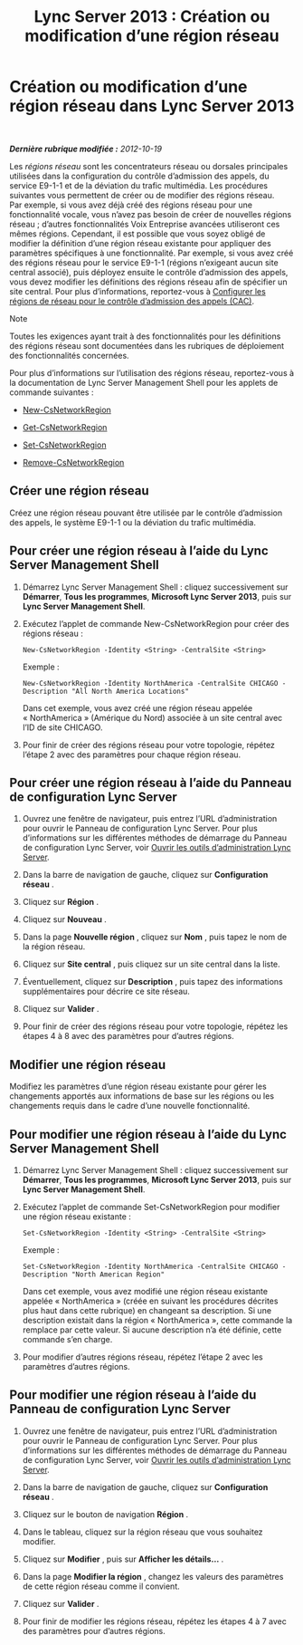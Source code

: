 ﻿---
title: 'Lync Server 2013 : Création ou modification d’une région réseau'
TOCTitle: Création ou modification d’une région réseau
ms:assetid: bf7a3dc4-71a2-4559-a547-d90305d4f904
ms:mtpsurl: https://technet.microsoft.com/fr-fr/library/Gg412933(v=OCS.15)
ms:contentKeyID: 49298694
ms.date: 05/20/2016
mtps_version: v=OCS.15
ms.translationtype: HT
---

# Création ou modification d’une région réseau dans Lync Server 2013

 

_**Dernière rubrique modifiée :** 2012-10-19_

Les *régions réseau* sont les concentrateurs réseau ou dorsales principales utilisées dans la configuration du contrôle d’admission des appels, du service E9-1-1 et de la déviation du trafic multimédia. Les procédures suivantes vous permettent de créer ou de modifier des régions réseau. Par exemple, si vous avez déjà créé des régions réseau pour une fonctionnalité vocale, vous n’avez pas besoin de créer de nouvelles régions réseau ; d’autres fonctionnalités Voix Entreprise avancées utiliseront ces mêmes régions. Cependant, il est possible que vous soyez obligé de modifier la définition d’une région réseau existante pour appliquer des paramètres spécifiques à une fonctionnalité. Par exemple, si vous avez créé des régions réseau pour le service E9-1-1 (régions n’exigeant aucun site central associé), puis déployez ensuite le contrôle d’admission des appels, vous devez modifier les définitions des régions réseau afin de spécifier un site central. Pour plus d’informations, reportez-vous à [Configurer les régions de réseau pour le contrôle d’admission des appels (CAC)](lync-server-2013-configure-network-regions-for-cac.md).

> [!note]  
> Toutes les exigences ayant trait à des fonctionnalités pour les définitions des régions réseau sont documentées dans les rubriques de déploiement des fonctionnalités concernées.

Pour plus d’informations sur l’utilisation des régions réseau, reportez-vous à la documentation de Lync Server Management Shell pour les applets de commande suivantes :

  - [New-CsNetworkRegion](https://docs.microsoft.com/en-us/powershell/module/skype/New-CsNetworkRegion)

  - [Get-CsNetworkRegion](https://docs.microsoft.com/en-us/powershell/module/skype/Get-CsNetworkRegionLink)

  - [Set-CsNetworkRegion](https://docs.microsoft.com/en-us/powershell/module/skype/Set-CsNetworkRegion)

  - [Remove-CsNetworkRegion](https://docs.microsoft.com/en-us/powershell/module/skype/Remove-CsNetworkRegion)

## Créer une région réseau

Créez une région réseau pouvant être utilisée par le contrôle d’admission des appels, le système E9-1-1 ou la déviation du trafic multimédia.

## Pour créer une région réseau à l’aide du Lync Server Management Shell

1.  Démarrez Lync Server Management Shell : cliquez successivement sur **Démarrer**, **Tous les programmes**, **Microsoft Lync Server 2013**, puis sur **Lync Server Management Shell**.

2.  Exécutez l’applet de commande New-CsNetworkRegion pour créer des régions réseau :
    
        New-CsNetworkRegion -Identity <String> -CentralSite <String>
    
    Exemple :
    
        New-CsNetworkRegion -Identity NorthAmerica -CentralSite CHICAGO -Description "All North America Locations"
    
    Dans cet exemple, vous avez créé une région réseau appelée « NorthAmerica » (Amérique du Nord) associée à un site central avec l’ID de site CHICAGO.

3.  Pour finir de créer des régions réseau pour votre topologie, répétez l’étape 2 avec des paramètres pour chaque région réseau.

## Pour créer une région réseau à l’aide du Panneau de configuration Lync Server

1.  Ouvrez une fenêtre de navigateur, puis entrez l’URL d’administration pour ouvrir le Panneau de configuration Lync Server. Pour plus d’informations sur les différentes méthodes de démarrage du Panneau de configuration Lync Server, voir [Ouvrir les outils d’administration Lync Server](lync-server-2013-open-lync-server-administrative-tools.md).

2.  Dans la barre de navigation de gauche, cliquez sur **Configuration réseau** .

3.  Cliquez sur **Région** .

4.  Cliquez sur **Nouveau** .

5.  Dans la page **Nouvelle région** , cliquez sur **Nom** , puis tapez le nom de la région réseau.

6.  Cliquez sur **Site central** , puis cliquez sur un site central dans la liste.

7.  Éventuellement, cliquez sur **Description** , puis tapez des informations supplémentaires pour décrire ce site réseau.

8.  Cliquez sur **Valider** .

9.  Pour finir de créer des régions réseau pour votre topologie, répétez les étapes 4 à 8 avec des paramètres pour d’autres régions.

## Modifier une région réseau

Modifiez les paramètres d’une région réseau existante pour gérer les changements apportés aux informations de base sur les régions ou les changements requis dans le cadre d’une nouvelle fonctionnalité.

## Pour modifier une région réseau à l’aide du Lync Server Management Shell

1.  Démarrez Lync Server Management Shell : cliquez successivement sur **Démarrer**, **Tous les programmes**, **Microsoft Lync Server 2013**, puis sur **Lync Server Management Shell**.

2.  Exécutez l’applet de commande Set-CsNetworkRegion pour modifier une région réseau existante :
    
        Set-CsNetworkRegion -Identity <String> -CentralSite <String>
    
    Exemple :
    
        Set-CsNetworkRegion -Identity NorthAmerica -CentralSite CHICAGO -Description "North American Region"
    
    Dans cet exemple, vous avez modifié une région réseau existante appelée « NorthAmerica » (créée en suivant les procédures décrites plus haut dans cette rubrique) en changeant sa description. Si une description existait dans la région « NorthAmerica », cette commande la remplace par cette valeur. Si aucune description n’a été définie, cette commande s’en charge.

3.  Pour modifier d’autres régions réseau, répétez l’étape 2 avec les paramètres d’autres régions.

## Pour modifier une région réseau à l’aide du Panneau de configuration Lync Server

1.  Ouvrez une fenêtre de navigateur, puis entrez l’URL d’administration pour ouvrir le Panneau de configuration Lync Server. Pour plus d’informations sur les différentes méthodes de démarrage du Panneau de configuration Lync Server, voir [Ouvrir les outils d’administration Lync Server](lync-server-2013-open-lync-server-administrative-tools.md).

2.  Dans la barre de navigation de gauche, cliquez sur **Configuration réseau** .

3.  Cliquez sur le bouton de navigation **Région** .

4.  Dans le tableau, cliquez sur la région réseau que vous souhaitez modifier.

5.  Cliquez sur **Modifier** , puis sur **Afficher les détails…** .

6.  Dans la page **Modifier la région** , changez les valeurs des paramètres de cette région réseau comme il convient.

7.  Cliquez sur **Valider** .

8.  Pour finir de modifier les régions réseau, répétez les étapes 4 à 7 avec des paramètres pour d’autres régions.

